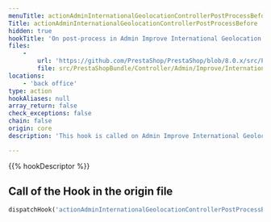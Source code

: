 ```yaml
---
menuTitle: actionAdminInternationalGeolocationControllerPostProcessBefore
Title: actionAdminInternationalGeolocationControllerPostProcessBefore
hidden: true
hookTitle: 'On post-process in Admin Improve International Geolocation Controller'
files:
    -
        url: 'https://github.com/PrestaShop/PrestaShop/blob/8.0.x/src/PrestaShopBundle/Controller/Admin/Improve/International/GeolocationController.php'
        file: src/PrestaShopBundle/Controller/Admin/Improve/International/GeolocationController.php
locations:
    - 'back office'
type: action
hookAliases: null
array_return: false
check_exceptions: false
chain: false
origin: core
description: 'This hook is called on Admin Improve International Geolocation post-process before processing any form'

---
```


{{% hookDescriptor %}}

## Call of the Hook in the origin file

```php
dispatchHook('actionAdminInternationalGeolocationControllerPostProcessBefore', ['controller' => $this])
```
